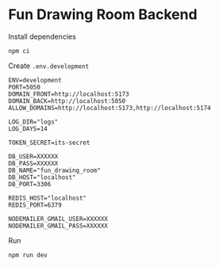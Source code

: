 # Fun Drawing Room Backend

Install dependencies
```
npm ci
```

Create `.env.development`
```
ENV=development
PORT=5050
DOMAIN_FRONT=http://localhost:5173
DOMAIN_BACK=http://localhost:5050
ALLOW_DOMAINS=http://localhost:5173,http://localhost:5174

LOG_DIR="logs"
LOG_DAYS=14

TOKEN_SECRET=its-secret

DB_USER=XXXXXX
DB_PASS=XXXXXX
DB_NAME="fun_drawing_room"
DB_HOST="localhost"
DB_PORT=3306

REDIS_HOST="localhost"
REDIS_PORT=6379

NODEMAILER_GMAIL_USER=XXXXXX
NODEMAILER_GMAIL_PASS=XXXXXX
```

Run
```
npm run dev
```
